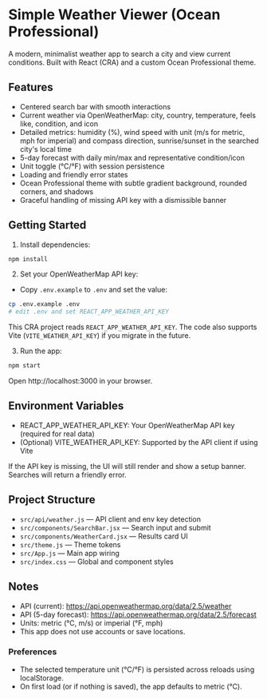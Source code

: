 # Simple Weather Viewer (Ocean Professional)

A modern, minimalist weather app to search a city and view current conditions. Built with React (CRA) and a custom Ocean Professional theme.

## Features

- Centered search bar with smooth interactions
- Current weather via OpenWeatherMap: city, country, temperature, feels like, condition, and icon
- Detailed metrics: humidity (%), wind speed with unit (m/s for metric, mph for imperial) and compass direction, sunrise/sunset in the searched city's local time
- 5-day forecast with daily min/max and representative condition/icon
- Unit toggle (°C/°F) with session persistence
- Loading and friendly error states
- Ocean Professional theme with subtle gradient background, rounded corners, and shadows
- Graceful handling of missing API key with a dismissible banner

## Getting Started

1) Install dependencies:
```bash
npm install
```

2) Set your OpenWeatherMap API key:
- Copy `.env.example` to `.env` and set the value:
```bash
cp .env.example .env
# edit .env and set REACT_APP_WEATHER_API_KEY
```

This CRA project reads `REACT_APP_WEATHER_API_KEY`. The code also supports Vite (`VITE_WEATHER_API_KEY`) if you migrate in the future.

3) Run the app:
```bash
npm start
```
Open http://localhost:3000 in your browser.

## Environment Variables

- REACT_APP_WEATHER_API_KEY: Your OpenWeatherMap API key (required for real data)
- (Optional) VITE_WEATHER_API_KEY: Supported by the API client if using Vite

If the API key is missing, the UI will still render and show a setup banner. Searches will return a friendly error.

## Project Structure

- `src/api/weather.js` — API client and env key detection
- `src/components/SearchBar.jsx` — Search input and submit
- `src/components/WeatherCard.jsx` — Results card UI
- `src/theme.js` — Theme tokens
- `src/App.js` — Main app wiring
- `src/index.css` — Global and component styles

## Notes

- API (current): https://api.openweathermap.org/data/2.5/weather
- API (5-day forecast): https://api.openweathermap.org/data/2.5/forecast
- Units: metric (°C, m/s) or imperial (°F, mph)
- This app does not use accounts or save locations.

### Preferences
- The selected temperature unit (°C/°F) is persisted across reloads using localStorage.
- On first load (or if nothing is saved), the app defaults to metric (°C).
